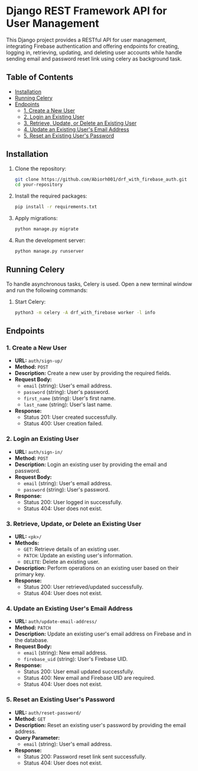# Django REST Framework API for User Management

This Django project provides a RESTful API for user management, integrating Firebase authentication and offering endpoints for creating, logging in, retrieving, updating, and deleting user accounts while handle sending email and password reset link using celery as background task.

## Table of Contents

- [Installation](#installation)
- [Running Celery](#running-celery)
- [Endpoints](#endpoints)
  - [1. Create a New User](#1-create-a-new-user)
  - [2. Login an Existing User](#2-login-an-existing-user)
  - [3. Retrieve, Update, or Delete an Existing User](#3-retrieve-update-or-delete-an-existing-user)
  - [4. Update an Existing User's Email Address](#4-update-an-existing-users-email-address)
  - [5. Reset an Existing User's Password](#5-reset-an-existing-users-password)

## Installation

1. Clone the repository:

    ```bash
    git clone https://github.com/Abiorh001/drf_with_firebase_auth.git
    cd your-repository
    ```

2. Install the required packages:

    ```bash
    pip install -r requirements.txt
    ```

3. Apply migrations:

    ```bash
    python manage.py migrate
    ```

4. Run the development server:

    ```bash
    python manage.py runserver
    ```

## Running Celery

To handle asynchronous tasks, Celery is used. Open a new terminal window and run the following commands:

1. Start Celery:

    ```bash
    python3 -m celery -A drf_with_firebase worker -l info 
    ```


## Endpoints

### 1. Create a New User

- **URL:** `auth/sign-up/`
- **Method:** `POST`
- **Description:** Create a new user by providing the required fields.
- **Request Body:**
  - `email` (string): User's email address.
  - `password` (string): User's password.
  - `first_name` (string): User's first name.
  - `last_name` (string): User's last name.
- **Response:**
  - Status 201: User created successfully.
  - Status 400: User creation failed.

### 2. Login an Existing User

- **URL:** `auth/sign-in/`
- **Method:** `POST`
- **Description:** Login an existing user by providing the email and password.
- **Request Body:**
  - `email` (string): User's email address.
  - `password` (string): User's password.
- **Response:**
  - Status 200: User logged in successfully.
  - Status 404: User does not exist.

### 3. Retrieve, Update, or Delete an Existing User

- **URL:** `<pk>/`
- **Methods:**
  - `GET`: Retrieve details of an existing user.
  - `PATCH`: Update an existing user's information.
  - `DELETE`: Delete an existing user.
- **Description:** Perform operations on an existing user based on their primary key.
- **Response:**
  - Status 200: User retrieved/updated successfully.
  - Status 404: User does not exist.

### 4. Update an Existing User's Email Address

- **URL:** `auth/update-email-address/`
- **Method:** `PATCH`
- **Description:** Update an existing user's email address on Firebase and in the database.
- **Request Body:**
  - `email` (string): New email address.
  - `firebase_uid` (string): User's Firebase UID.
- **Response:**
  - Status 200: User email updated successfully.
  - Status 400: New email and Firebase UID are required.
  - Status 404: User does not exist.

### 5. Reset an Existing User's Password

- **URL:** `auth/reset-password/`
- **Method:** `GET`
- **Description:** Reset an existing user's password by providing the email address.
- **Query Parameter:**
  - `email` (string): User's email address.
- **Response:**
  - Status 200: Password reset link sent successfully.
  - Status 404: User does not exist.
